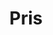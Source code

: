 ---
title: "Pris"
subtitle: ""
# meta description
description: "Pris"
draft: false

basic:
  name : "Skräddarsytt"
  price: ""
  price_per : ""
  info : "För dig mer större behov"
  services:
  - "SEO"
  - "Sociala Medier"
  - "E-handel"
  - "Med mera..."
  button:
    enable : true
    label : "Kontakta oss"
    link : "/contact"
    
professional:
  name : "Hemsida"
  price: "Från 1449kr"
  price_per : "mån"
  info : "För företagaren med små behov"
  services:
  - "Webbhotell"
  - "Domännamn"
  - "Egen design"
  - "Personlig service"
  button:
    enable : true
    label : "Kontakta oss"
    link : "/contact"
    
# business:
#   name : "Business Plan"
#   price: "$49"
#   price_per : "month"
#   info : "Best For Large Individuals"
#   services:
#   - "Express Service"
#   - "Customs Clearance"
#   - "Time-Critical Services"
#   button:
#     enable : true
#     label : "Get started for free"
#     link : "#"

call_to_action:
  enable : true
  title : "Behöver du något skräddarsytt?"
  image : "images/cta.svg"
  content : "Oavsett vad du behöver hjälp med, finns webbsnickaren här för dig. Bara hör av dig så gör vi vad vi kan för att tillgodose dina behov."
  button:
    enable : true
    label : "Kontakta oss"
    link : "contact/"
---